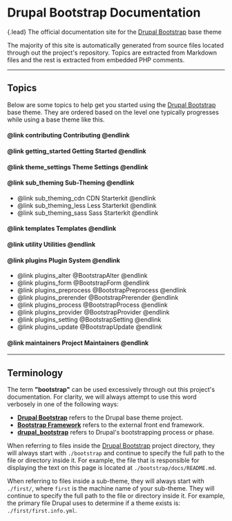 <!-- @file Documentation landing page and topics for the https://drupal-bootstrap.org site. -->
<!-- @mainpage -->
# Drupal Bootstrap Documentation

{.lead} The official documentation site for the [Drupal Bootstrap] base theme

The majority of this site is automatically generated from source files
located through out the project's repository. Topics are extracted from Markdown
files and the rest is extracted from embedded PHP comments.

---

## Topics

Below are some topics to help get you started using the [Drupal Bootstrap] base
theme. They are ordered based on the level one typically progresses while using
a base theme like this.

#### @link contributing Contributing @endlink

#### @link getting_started Getting Started @endlink

#### @link theme_settings Theme Settings @endlink

#### @link sub_theming Sub-Theming @endlink
- @link sub_theming_cdn CDN Starterkit @endlink
- @link sub_theming_less Less Starterkit @endlink
- @link sub_theming_sass Sass Starterkit @endlink

#### @link templates Templates @endlink

#### @link utility Utilities @endlink

#### @link plugins Plugin System @endlink
- @link plugins_alter @BootstrapAlter @endlink
- @link plugins_form @BootstrapForm @endlink
- @link plugins_preprocess @BootstrapPreprocess @endlink
- @link plugins_prerender @BootstrapPrerender @endlink
- @link plugins_process @BootstrapProcess @endlink
- @link plugins_provider @BootstrapProvider @endlink
- @link plugins_setting @BootstrapSetting @endlink
- @link plugins_update @BootstrapUpdate @endlink

#### @link maintainers Project Maintainers @endlink

---

## Terminology

The term **"bootstrap"** can be used excessively through out this project's
documentation. For clarity, we will always attempt to use this word verbosely
in one of the following ways:

- **[Drupal Bootstrap]** refers to the Drupal base theme project.
- **[Bootstrap Framework](https://getbootstrap.com/docs/3.3/)** refers to the external
  front end framework.
- **[drupal_bootstrap](https://api.drupal.org/apis/drupal_bootstrap)** refers
  to Drupal's bootstrapping process or phase.
  
When referring to files inside the [Drupal Bootstrap] project directory, they
will always start with `./bootstrap` and continue to specify the full path to
the file or directory inside it. For example, the file that is responsible for
displaying the text on this page is located at `./bootstrap/docs/README.md`.

When referring to files inside a sub-theme, they will always start with
`./first/`, where `first` is the machine name of your sub-theme. They
will continue to specify the full path to the file or directory inside it. For
example, the primary file Drupal uses to determine if a theme
exists is: `./first/first.info.yml`.

[Drupal Bootstrap]: https://www.drupal.org/project/bootstrap
